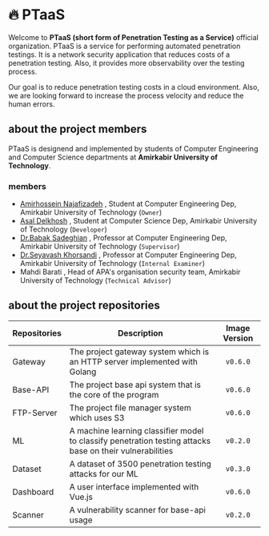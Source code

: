# :fire: PTaaS

Welcome to __PTaaS (short form of Penetration Testing as a Service)__ official organization.
PTaaS is a service for performing automated penetration testings. It is a network security application that
reduces costs of a penetration testing. Also, it provides more observability over the testing process.

Our goal is to reduce penetration testing costs in a cloud environment. Also, we are looking forward to increase
the process velocity and reduce the human errors.

## about the project members

PTaaS is designend and implemented by students of Computer Engineering and Computer Science departments at __Amirkabir University of Technology__.

### members

- [Amirhossein Najafizadeh](https://www.linkedin.com/in/amirnhnajafiz21/) , Student at Computer Engineering Dep, Amirkabir University of Technology (```Owner```)
- [Asal Delkhosh](https://www.linkedin.com/in/asaldelkhosh/) , Student at Computer Science Dep, Amirkabir University of Technology (```Developer```)
- [Dr.Babak Sadeghian](https://aut.ac.ir/cv/2102/BABAK%20SADEGHIYAN) , Professor at Computer Engineering Dep, Amirkabir University of Technology (```Supervisor```)
- [Dr.Seyavash Khorsandi](https://aut.ac.ir/cv/2261/SIAVASH%20KHORSANDI) , Professor at Computer Engineering Dep, Amirkabir University of Technology (```Internal Examiner```)
- Mahdi Barati , Head of APA's organisation security team, Amirkabir University of Technology (```Technical Advisor```)

## about the project repositories

| Repositories      | Description | Image Version |
| ----------------- | ----------- | :----------: |
| Gateway           | The project gateway system which is an HTTP server implemented with Golang | ```v0.6.0``` |
| Base-API          | The project base api system that is the core of the program | ```v0.6.0``` |
| FTP-Server        | The project file manager system which uses S3 | ```v0.6.0``` |
| ML                | A machine learning classifier model to classify penetration testing attacks base on their vulnerabilities | ```v0.2.0``` |
| Dataset           | A dataset of 3500 penetration testing attacks for our ML | ```v0.3.0``` |
| Dashboard         | A user interface implemented with Vue.js | ```v0.6.0``` |
| Scanner           | A vulnerability scanner for base-api usage | ```v0.2.0``` |
